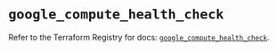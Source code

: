 # `google_compute_health_check`

Refer to the Terraform Registry for docs: [`google_compute_health_check`](https://registry.terraform.io/providers/hashicorp/google/6.34.0/docs/resources/compute_health_check).
